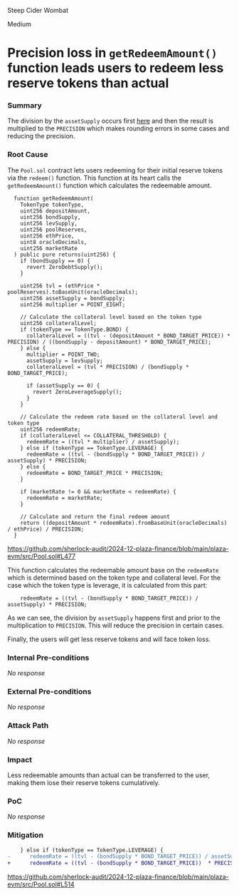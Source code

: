 Steep Cider Wombat

Medium

# Precision loss in `getRedeemAmount()` function leads users to redeem less reserve tokens than actual

### Summary

The division by the `assetSupply` occurs first [here](https://github.com/sherlock-audit/2024-12-plaza-finance/blob/main/plaza-evm/src/Pool.sol#L514) and then the result is multiplied to the `PRECISION` which makes rounding errors in some cases and reducing the precision.

### Root Cause


The `Pool.sol`  contract lets users redeeming for their initial reserve tokens via the `redeem()` function. This function at its heart calls the `getRedeemAmount()` function which calculates the redeemable amount.

```Solidity
  function getRedeemAmount(
    TokenType tokenType,
    uint256 depositAmount,
    uint256 bondSupply,
    uint256 levSupply,
    uint256 poolReserves,
    uint256 ethPrice,
    uint8 oracleDecimals,
    uint256 marketRate
  ) public pure returns(uint256) {
    if (bondSupply == 0) {
      revert ZeroDebtSupply();
    }

    uint256 tvl = (ethPrice * poolReserves).toBaseUnit(oracleDecimals);
    uint256 assetSupply = bondSupply;
    uint256 multiplier = POINT_EIGHT;

    // Calculate the collateral level based on the token type
    uint256 collateralLevel;
    if (tokenType == TokenType.BOND) {
      collateralLevel = ((tvl - (depositAmount * BOND_TARGET_PRICE)) * PRECISION) / ((bondSupply - depositAmount) * BOND_TARGET_PRICE);
    } else {
      multiplier = POINT_TWO;
      assetSupply = levSupply;
      collateralLevel = (tvl * PRECISION) / (bondSupply * BOND_TARGET_PRICE);

      if (assetSupply == 0) {
        revert ZeroLeverageSupply();
      }
    }
    
    // Calculate the redeem rate based on the collateral level and token type
    uint256 redeemRate;
    if (collateralLevel <= COLLATERAL_THRESHOLD) {
      redeemRate = ((tvl * multiplier) / assetSupply);
    } else if (tokenType == TokenType.LEVERAGE) {
      redeemRate = ((tvl - (bondSupply * BOND_TARGET_PRICE)) / assetSupply) * PRECISION;
    } else {
      redeemRate = BOND_TARGET_PRICE * PRECISION;
    }

    if (marketRate != 0 && marketRate < redeemRate) {
      redeemRate = marketRate;
    }
    
    // Calculate and return the final redeem amount
    return ((depositAmount * redeemRate).fromBaseUnit(oracleDecimals) / ethPrice) / PRECISION;
  }
```
https://github.com/sherlock-audit/2024-12-plaza-finance/blob/main/plaza-evm/src/Pool.sol#L477

This function calculates the redeemable amount base on the `redeemRate` which is determined based on the token type and collateral level. For the case which the token type is leverage, it is calculated from this part:

```Solidity
    redeemRate = ((tvl - (bondSupply * BOND_TARGET_PRICE)) / assetSupply) * PRECISION;
```

As we can see, the division by `assetSupply` happens first and prior to the multiplication to `PRECISION`. This will reduce the precision in certain cases.

Finally, the users will get less reserve tokens and will face token loss.

### Internal Pre-conditions

_No response_

### External Pre-conditions

_No response_

### Attack Path

_No response_

### Impact

Less redeemable amounts than actual can be transferred to the user, making them lose their reserve tokens cumulatively.

### PoC

_No response_

### Mitigation

```diff
    } else if (tokenType == TokenType.LEVERAGE) {
-      redeemRate = ((tvl - (bondSupply * BOND_TARGET_PRICE)) / assetSupply) * PRECISION;
+      redeemRate = ((tvl - (bondSupply * BOND_TARGET_PRICE))  * PRECISION) / assetSupply;
```
https://github.com/sherlock-audit/2024-12-plaza-finance/blob/main/plaza-evm/src/Pool.sol#L514